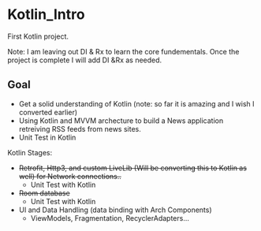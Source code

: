 # Kotlin_Intro
First Kotlin project.

Note: I am leaving out DI & Rx to learn the core fundementals. Once the project is complete I will add DI &Rx as needed. 

## Goal 
- Get a solid understanding of Kotlin (note: so far it is amazing and I wish I converted earlier)
- Using Kotlin and MVVM archecture to build a News application retreiving RSS feeds from news sites.  
- Unit Test in Kotlin

Kotlin Stages:
- ~~Retrofit, Http3, and custom LiveLib (Will be converting this to Kotlin as well) for Network connections..~~
  - Unit Test with Kotlin
- ~~Room database~~
  - Unit Test with Kotlin
- UI and Data Handling (data binding with Arch Components)
  - ViewModels, Fragmentation, RecyclerAdapters...

